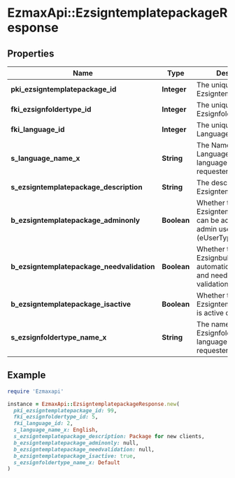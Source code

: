 # EzmaxApi::EzsigntemplatepackageResponse

## Properties

| Name | Type | Description | Notes |
| ---- | ---- | ----------- | ----- |
| **pki_ezsigntemplatepackage_id** | **Integer** | The unique ID of the Ezsigntemplatepackage |  |
| **fki_ezsignfoldertype_id** | **Integer** | The unique ID of the Ezsignfoldertype. |  |
| **fki_language_id** | **Integer** | The unique ID of the Language.  Valid values:  |Value|Description| |-|-| |1|French| |2|English| |  |
| **s_language_name_x** | **String** | The Name of the Language in the language of the requester |  |
| **s_ezsigntemplatepackage_description** | **String** | The description of the Ezsigntemplatepackage |  |
| **b_ezsigntemplatepackage_adminonly** | **Boolean** | Whether the Ezsigntemplatepackage can be accessed by admin users only (eUserType&#x3D;Normal) |  |
| **b_ezsigntemplatepackage_needvalidation** | **Boolean** | Whether the Ezsignbulksend was automatically modified and needs a manual validation |  |
| **b_ezsigntemplatepackage_isactive** | **Boolean** | Whether the Ezsigntemplatepackage is active or not |  |
| **s_ezsignfoldertype_name_x** | **String** | The name of the Ezsignfoldertype in the language of the requester |  |

## Example

```ruby
require 'Ezmaxapi'

instance = EzmaxApi::EzsigntemplatepackageResponse.new(
  pki_ezsigntemplatepackage_id: 99,
  fki_ezsignfoldertype_id: 5,
  fki_language_id: 2,
  s_language_name_x: English,
  s_ezsigntemplatepackage_description: Package for new clients,
  b_ezsigntemplatepackage_adminonly: null,
  b_ezsigntemplatepackage_needvalidation: null,
  b_ezsigntemplatepackage_isactive: true,
  s_ezsignfoldertype_name_x: Default
)
```


